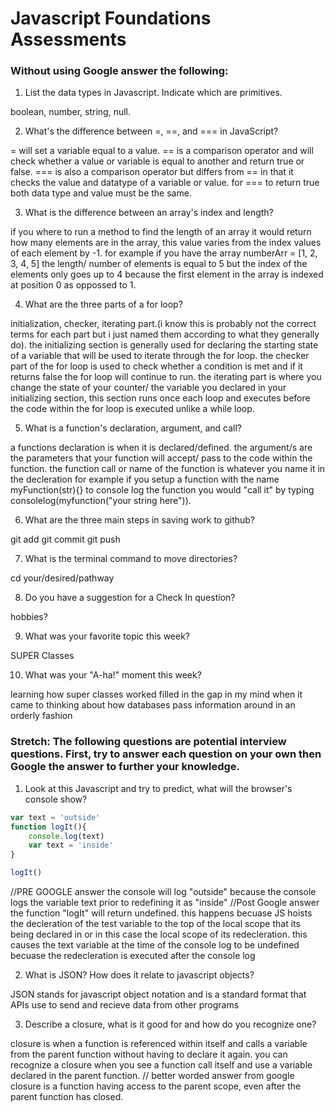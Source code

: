 # Javascript Foundations Assessments

### Without using Google answer the following:

1. List the data types in Javascript. Indicate which are primitives.

boolean, number, string, null.

2. What's the difference between =, ==, and === in JavaScript?

= will set a variable equal to a value. == is a comparison operator and will check whether a value or variable is equal to another and return true or false. === is also a comparison operator but differs from == in that it checks the value and datatype of a variable or value. for === to return true both data type and value must be the same.

3. What is the difference between an array's index and length?

if you where to run a method to find the length of an array it would return how many elements are in the array, this value varies from the index values of each element by -1. for example if you have the array numberArr = [1, 2, 3, 4, 5] the length/ number of elements is equal to 5 but the index of the elements only goes up to 4 because the first element in the array is indexed at position 0 as oppossed to 1.

4. What are the three parts of a for loop?

initialization, checker, iterating part.(i know this is probably not the correct terms for each part but i just named them according to what they generally do).
the initializing section is generally used for declaring the starting state of a variable that will be used to iterate through the for loop. the checker part of the for loop is used to check whether a condition is met and if it returns false the for loop will continue to run. the iterating part is where you change the state of your counter/ the variable you declared in your initializing section, this section runs once each loop and executes before the code within the for loop is executed unlike a while loop.

5. What is a function's declaration, argument, and call?

a functions declaration is when it is declared/defined. the argument/s are the parameters that your function will accept/ pass to the code within the function. the function call or name of the function is whatever you name it in the decleration for example if you setup a function with the name myFunction(str){} to console log the function you would "call it" by typing consolelog(myfunction("your string here")).

6. What are the three main steps in saving work to github?

git add
git commit
git push

7. What is the terminal command to move directories?

cd your/desired/pathway

8. Do you have a suggestion for a Check In question?

hobbies?

9. What was your favorite topic this week?

SUPER Classes

10. What was your "A-ha!" moment this week?

learning how super classes worked filled in the gap in my mind when it came to thinking about how databases pass information around in an orderly fashion

### Stretch: The following questions are potential interview questions. First, try to answer each question on your own then Google the answer to further your knowledge.

1. Look at this Javascript and try to predict, what will the browser's console show?

``` javascript
var text = 'outside'
function logIt(){
    console.log(text)
    var text = 'inside'
}

logIt()
```
//PRE GOOGLE answer
the console will log "outside" because the console logs the variable text prior to redefining it as "inside"
//Post Google answer
 the function "logIt" will return undefined. this happens becuase JS hoists the decleration of the test variable to the top of the local scope that its being declared in or in this case the local scope of its redecleration. this causes the text variable at the time of the console log to be undefined becuase the redecleration is executed after the console log

2. What is JSON? How does it relate to javascript objects?

JSON stands for javascript object notation and is a standard format that APIs use to send and recieve data from other programs

3. Describe a closure, what is it good for and how do you recognize one?

closure is when a function is referenced within itself and calls a variable from the parent function without having to declare it again. you can recognize a closure when you see a function call itself and use a variable declared in the parent function.
// better worded answer from google
 closure is a function having access to the parent scope, even after the parent function has closed.
